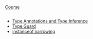 [Course](https://www.udemy.com/course/typescript-the-complete-developers-guide)

## 

- [Type Annotations and Type Inference](https://github.com/Cwarcup/notes/blob/22f6d02eac506d90a24015f653d059717aee81cd/root/typescript/type-annotations-inferences-variables-functions-objects)
- [Type Guard](https://github.com/Cwarcup/TS-Node-Sort-App/blob/b68934953fff2e295ae80d949ae4927e65ff9445/app-notes.md#TypeGuards)
- [instanceof narrowing](https://www.typescriptlang.org/docs/handbook/2/narrowing.html#instanceof-narrowing)